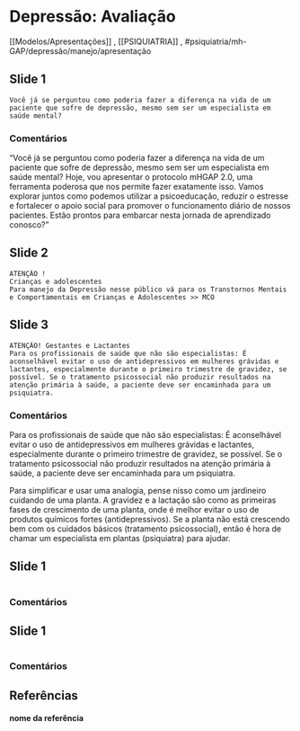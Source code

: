 # Depressão: Avaliação

[[Modelos/Apresentações]] ,  [[PSIQUIATRIA]] , #psiquiatria/mh-GAP/depressão/manejo/apresentação 

## Slide 1

``` 
Você já se perguntou como poderia fazer a diferença na vida de um paciente que sofre de depressão, mesmo sem ser um especialista em saúde mental?
```

### Comentários

“Você já se perguntou como poderia fazer a diferença na vida de um paciente que sofre de depressão, mesmo sem ser um especialista em saúde mental? Hoje, vou apresentar o protocolo mHGAP 2.0, uma ferramenta poderosa que nos permite fazer exatamente isso. Vamos explorar juntos como podemos utilizar a psicoeducação, reduzir o estresse e fortalecer o apoio social para promover o funcionamento diário de nossos pacientes. Estão prontos para embarcar nesta jornada de aprendizado conosco?”

## Slide 2

``` 
ATENÇÃO !
Crianças e adolescentes
Para manejo da Depressão nesse público vá para os Transtornos Mentais e Comportamentais em Crianças e Adolescentes >> MCO
```


## Slide 3

``` 
ATENÇÃO! Gestantes e Lactantes
Para os profissionais de saúde que não são especialistas: É aconselhável evitar o uso de antidepressivos em mulheres grávidas e lactantes, especialmente durante o primeiro trimestre de gravidez, se possível. Se o tratamento psicossocial não produzir resultados na atenção primária à saúde, a paciente deve ser encaminhada para um psiquiatra.
```

### Comentários
Para os profissionais de saúde que não são especialistas: É aconselhável evitar o uso de antidepressivos em mulheres grávidas e lactantes, especialmente durante o primeiro trimestre de gravidez, se possível. Se o tratamento psicossocial não produzir resultados na atenção primária à saúde, a paciente deve ser encaminhada para um psiquiatra.

Para simplificar e usar uma analogia, pense nisso como um jardineiro cuidando de uma planta. A gravidez e a lactação são como as primeiras fases de crescimento de uma planta, onde é melhor evitar o uso de produtos químicos fortes (antidepressivos). Se a planta não está crescendo bem com os cuidados básicos (tratamento psicossocial), então é hora de chamar um especialista em plantas (psiquiatra) para ajudar.

## Slide 1

``` 
```

### Comentários
## Slide 1

``` 
```

### Comentários

## Referências

#### nome da referência